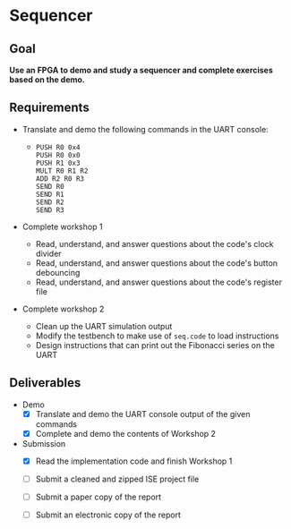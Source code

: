 # Sequencer

## Goal

**Use an FPGA to demo and study a sequencer and complete exercises based on the demo.**

## Requirements

- Translate and demo the following commands in the UART console:

  - ```
    PUSH R0 0x4
    PUSH R0 0x0
    PUSH R1 0x3
    MULT R0 R1 R2
    ADD R2 R0 R3
    SEND R0
    SEND R1
    SEND R2
    SEND R3
    ```

- Complete workshop 1

  - Read, understand, and answer questions about the code's clock divider
  - Read, understand, and answer questions about the code's button debouncing
  - Read, understand, and answer questions about the code's register file

- Complete workshop 2

  - Clean up the UART simulation output
  - Modify the testbench to make use of `seq.code` to load instructions
  - Design instructions that can print out the Fibonacci series on the UART

## Deliverables

- Demo
  - [x] Translate and demo the UART console output of the given commands
  - [x] Complete and demo the contents of Workshop 2

- Submission
  - [x] Read the implementation code and finish Workshop 1
  - [ ] Submit a cleaned and zipped ISE project file
  - [ ] Submit a paper copy of the report
  - [ ] Submit an electronic copy of the report

